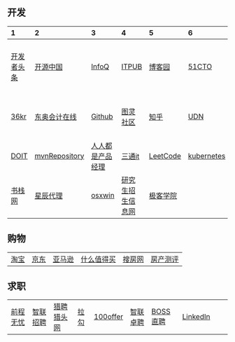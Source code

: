 <!--
 * @Description: In User Settings Edit
 * @Author: your name
 * @Date: 2019-08-26 20:50:40
 * @LastEditTime: 2019-09-28 23:15:11
 * @LastEditors: Please set LastEditors
 -->
 ## 开发
 | 1 | 2 | 3 | 4 | 5 | 6 | 7 | 8 |
 | :---- | :---- | :---- | :---- | :---- |  :---- | :---- | :---- |
 | [开发者头条](http://toutiao.io) | [开源中国](http://www.oschina.net) | [InfoQ](http://www.infoq.com/cn/) | [ITPUB](http://www.itpub.net) | [博客园](http://www.cnblogs.com) | [51CTO](http://www.51cto.com) | [并发编程网](http://ifeve.com) | [CSDN](http://www.csdn.net) |
 | [36kr](http://36kr.com) | [东奥会计在线](http://www.dongao.com) | [Github](http://www.github.com) | [图灵社区](http://www.ituring.com.cn) | [知乎](http://www.zhihu.com) | [UDN](http://udn.yyuap.com) | [脚本之家](http://www.jb51.net) | [炼数成金](http://f.dataguru.cn) |
 | [DOIT](http://www.doit.com.cn) | [mvnRepository](http://mvnrepository.com) | [人人都是产品经理](http://www.woshipm.com) | [三通it](http://www.santongit.com) | [LeetCode](https://leetcode-cn.com) | [kubernetes](https://kubernetes.feisky.xyz/zh/) | [k8s](https://kubernetes.io/cn/docs/) | [华中科大](http://mirrors.hust.edu.cn) |
 | [书栈网](https://www.bookstack.cn) | [星辰代理](http://starhub.cloud) | [osxwin](https://www.osxwin.com) | [研究生招生信息网](http://www.chsi.com.cn) | [极客学院](http://www.jikexueyuan.com) | | | |
## 购物
 |  |  |  |  |  |  |
 | :---- | :---- | :---- | :---- | :---- |  :---- |
 | [淘宝](https://www.taobao.com) | [京东](http://www.jd.com) | [亚马逊](http://www.amazon.cn) | [什么值得买](http://www.smzdm.com) | [搜房网](http://www.soufun.com) | [房产测评](http://www.cricbigdata.cn) |
## 求职
 |  |  |  |  |  |  |  |  |  |  |
 | :---- | :---- | :---- | :---- | :---- |  :---- | :---- | :---- | :---- | :---- |
 | [前程无忧](http://www.51job.com) | [智联招聘](http://www.zhaopin.com) | [猎聘猎头网](http://www.liepin.com) | [拉勾](http://www.lagou.com) | [100offer](https://cn.100offer.com) | [智联卓聘](http://www.highpin.cn) | [BOSS直聘](http://www.zhipin.com) | [LinkedIn](http://www.linkedin.com) |